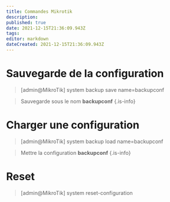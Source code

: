 ```yaml
---
title: Commandes Mikrotik
description: 
published: true
date: 2021-12-15T21:36:09.943Z
tags: 
editor: markdown
dateCreated: 2021-12-15T21:36:09.943Z
---
```


# Sauvegarde de la configuration
> [admin@MikroTik] system backup save name=backupconf

> Sauvegarde sous le nom **backupconf**
{.is-info}

# Charger une configuration
> [admin@MikroTik] system backup load name=backupconf

> Mettre la configuration **backupconf**
{.is-info}

# Reset
> [admin@MikroTik] system reset-configuration






